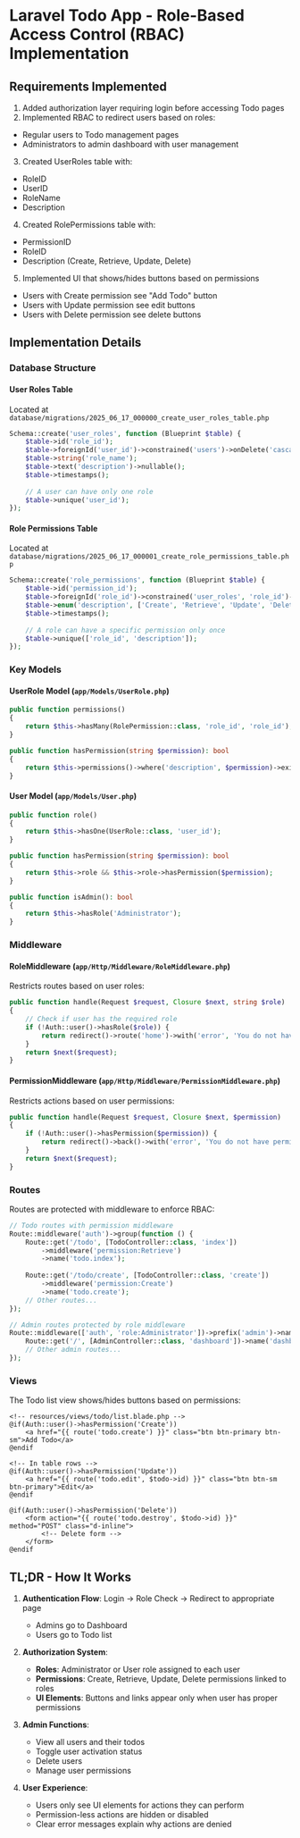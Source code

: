 # Laravel Todo App - Role-Based Access Control (RBAC) Implementation

## Requirements Implemented

1.  Added authorization layer requiring login before accessing Todo pages
2.  Implemented RBAC to redirect users based on roles:
   - Regular users to Todo management pages
   - Administrators to admin dashboard with user management
3.  Created UserRoles table with:
   - RoleID
   - UserID
   - RoleName
   - Description
4.  Created RolePermissions table with:
   - PermissionID
   - RoleID
   - Description (Create, Retrieve, Update, Delete)
5.  Implemented UI that shows/hides buttons based on permissions
   - Users with Create permission see "Add Todo" button
   - Users with Update permission see edit buttons
   - Users with Delete permission see delete buttons

## Implementation Details

### Database Structure

#### User Roles Table
Located at `database/migrations/2025_06_17_000000_create_user_roles_table.php`

```php
Schema::create('user_roles', function (Blueprint $table) {
    $table->id('role_id');
    $table->foreignId('user_id')->constrained('users')->onDelete('cascade');
    $table->string('role_name');
    $table->text('description')->nullable();
    $table->timestamps();
    
    // A user can have only one role
    $table->unique('user_id');
});
```

#### Role Permissions Table
Located at `database/migrations/2025_06_17_000001_create_role_permissions_table.php`

```php
Schema::create('role_permissions', function (Blueprint $table) {
    $table->id('permission_id');
    $table->foreignId('role_id')->constrained('user_roles', 'role_id')->onDelete('cascade');
    $table->enum('description', ['Create', 'Retrieve', 'Update', 'Delete']);
    $table->timestamps();
    
    // A role can have a specific permission only once
    $table->unique(['role_id', 'description']);
});
```

### Key Models

#### UserRole Model (`app/Models/UserRole.php`)
```php
public function permissions()
{
    return $this->hasMany(RolePermission::class, 'role_id', 'role_id');
}

public function hasPermission(string $permission): bool
{
    return $this->permissions()->where('description', $permission)->exists();
}
```

#### User Model (`app/Models/User.php`)
```php
public function role()
{
    return $this->hasOne(UserRole::class, 'user_id');
}

public function hasPermission(string $permission): bool
{
    return $this->role && $this->role->hasPermission($permission);
}

public function isAdmin(): bool
{
    return $this->hasRole('Administrator');
}
```

### Middleware

#### RoleMiddleware (`app/Http/Middleware/RoleMiddleware.php`)
Restricts routes based on user roles:
```php
public function handle(Request $request, Closure $next, string $role)
{
    // Check if user has the required role
    if (!Auth::user()->hasRole($role)) {
        return redirect()->route('home')->with('error', 'You do not have permission to access this page.');
    }
    return $next($request);
}
```

#### PermissionMiddleware (`app/Http/Middleware/PermissionMiddleware.php`)
Restricts actions based on user permissions:
```php
public function handle(Request $request, Closure $next, $permission)
{
    if (!Auth::user()->hasPermission($permission)) {
        return redirect()->back()->with('error', 'You do not have permission to perform this action.');
    }
    return $next($request);
}
```

### Routes

Routes are protected with middleware to enforce RBAC:
```php
// Todo routes with permission middleware
Route::middleware('auth')->group(function () {
    Route::get('/todo', [TodoController::class, 'index'])
        ->middleware('permission:Retrieve')
        ->name('todo.index');
    
    Route::get('/todo/create', [TodoController::class, 'create'])
        ->middleware('permission:Create')
        ->name('todo.create');
    // Other routes...
});

// Admin routes protected by role middleware
Route::middleware(['auth', 'role:Administrator'])->prefix('admin')->name('admin.')->group(function () {
    Route::get('/', [AdminController::class, 'dashboard'])->name('dashboard');
    // Other admin routes...
});
```

### Views

The Todo list view shows/hides buttons based on permissions:
```blade
<!-- resources/views/todo/list.blade.php -->
@if(Auth::user()->hasPermission('Create'))
    <a href="{{ route('todo.create') }}" class="btn btn-primary btn-sm">Add Todo</a>
@endif

<!-- In table rows -->
@if(Auth::user()->hasPermission('Update'))
    <a href="{{ route('todo.edit', $todo->id) }}" class="btn btn-sm btn-primary">Edit</a>
@endif

@if(Auth::user()->hasPermission('Delete'))
    <form action="{{ route('todo.destroy', $todo->id) }}" method="POST" class="d-inline">
        <!-- Delete form -->
    </form>
@endif
```

## TL;DR - How It Works

1. **Authentication Flow**: Login → Role Check → Redirect to appropriate page
   - Admins go to Dashboard
   - Users go to Todo list

2. **Authorization System**:
   - **Roles**: Administrator or User role assigned to each user
   - **Permissions**: Create, Retrieve, Update, Delete permissions linked to roles
   - **UI Elements**: Buttons and links appear only when user has proper permissions

3. **Admin Functions**:
   - View all users and their todos
   - Toggle user activation status
   - Delete users
   - Manage user permissions

4. **User Experience**:
   - Users only see UI elements for actions they can perform
   - Permission-less actions are hidden or disabled
   - Clear error messages explain why actions are denied
